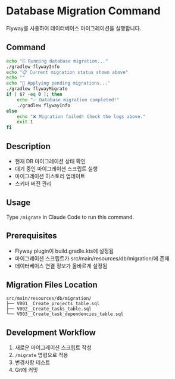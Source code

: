 # Database Migration Command

Flyway를 사용하여 데이터베이스 마이그레이션을 실행합니다.

## Command
```bash
echo "🗄️ Running database migration..."
./gradlew flywayInfo
echo "📋 Current migration status shown above"
echo ""
echo "🚀 Applying pending migrations..."
./gradlew flywayMigrate
if [ $? -eq 0 ]; then
    echo "✅ Database migration completed!"
    ./gradlew flywayInfo
else
    echo "❌ Migration failed! Check the logs above."
    exit 1
fi
```

## Description
- 현재 DB 마이그레이션 상태 확인
- 대기 중인 마이그레이션 스크립트 실행
- 마이그레이션 히스토리 업데이트
- 스키마 버전 관리

## Usage
Type `/migrate` in Claude Code to run this command.

## Prerequisites
- Flyway plugin이 build.gradle.kts에 설정됨
- 마이그레이션 스크립트가 src/main/resources/db/migration/에 존재
- 데이터베이스 연결 정보가 올바르게 설정됨

## Migration Files Location
```
src/main/resources/db/migration/
├── V001__Create_projects_table.sql
├── V002__Create_tasks_table.sql
└── V003__Create_task_dependencies_table.sql
```

## Development Workflow
1. 새로운 마이그레이션 스크립트 작성
2. `/migrate` 명령으로 적용
3. 변경사항 테스트
4. Git에 커밋